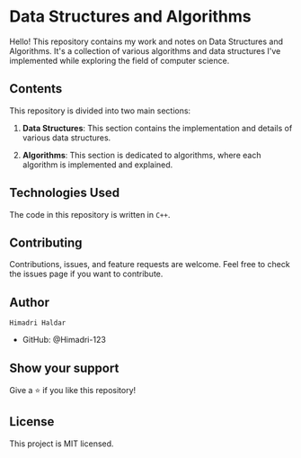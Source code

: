 # Data Structures and Algorithms

Hello! This repository contains my work and notes on Data Structures and Algorithms. It's a collection of various algorithms and data structures I've implemented while exploring the field of computer science.

## Contents

This repository is divided into two main sections:

1. **Data Structures**: This section contains the implementation and details of various data structures.

2. **Algorithms**: This section is dedicated to algorithms, where each algorithm is implemented and explained.

## Technologies Used

The code in this repository is written in `C++`. 

## Contributing

Contributions, issues, and feature requests are welcome. Feel free to check the issues page if you want to contribute.

## Author

`Himadri Haldar`

- GitHub: @Himadri-123

## Show your support

Give a ⭐️ if you like this repository!

## License

This project is MIT licensed.
